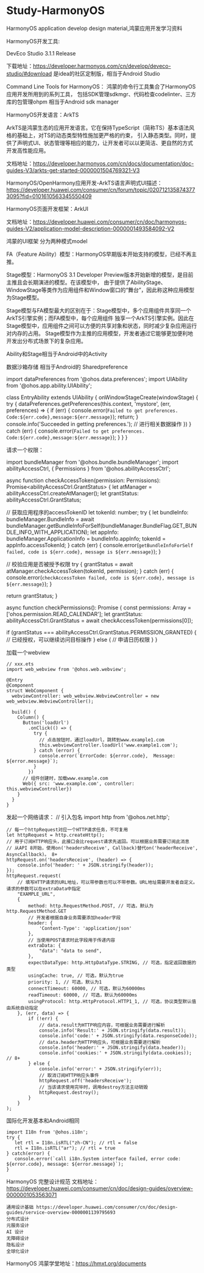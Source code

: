 # Study-HarmonyOS
HarmonyOS application develop design material,鸿蒙应用开发学习资料

HarmonyOS开发工具:

DevEco Studio 3.1.1 Release

下载地址：https://developer.harmonyos.com/cn/develop/deveco-studio/#download
是idea的社区定制版，相当于Android Studio

Command Line Tools for HarmonyOS： 鸿蒙的命令行工具集合了HarmonyOS应用开发所用到的系列工具，
包括SDK管理sdkmgr、代码检查codelinter、三方库的包管理ohpm 相当于Android sdk manager


HarmonyOS开发语言：ArkTS

ArkTS是鸿蒙生态的应用开发语言。它在保持TypeScript（简称TS）基本语法风格的基础上，对TS的动态类型特性施加更严格的约束，
引入静态类型。同时，提供了声明式UI、状态管理等相应的能力，让开发者可以以更简洁、更自然的方式开发高性能应用。

文档地址：https://developer.harmonyos.com/cn/docs/documentation/doc-guides-V3/arkts-get-started-0000001504769321-V3

HarmonyOS/OpenHarmony应用开发-ArkTS语言声明式UI描述：https://developer.huawei.com/consumer/cn/forum/topic/0207121358743773095?fid=0101610563345550409

HarmonyOS页面开发框架：ArkUI

文档地址：https://developer.huawei.com/consumer/cn/doc/harmonyos-guides-V2/application-model-description-0000001493584092-V2

鸿蒙的UI框架 分为两种模式model

FA（Feature Ability）模型：HarmonyOS早期版本开始支持的模型，已经不再主推。

Stage模型：HarmonyOS 3.1 Developer Preview版本开始新增的模型，是目前主推且会长期演进的模型。在该模型中，
由于提供了AbilityStage、WindowStage等类作为应用组件和Window窗口的“舞台”，因此称这种应用模型为Stage模型。

Stage模型与FA模型最大的区别在于：Stage模型中，多个应用组件共享同一个ArkTS引擎实例；而FA模型中，每个应用组件
独享一个ArkTS引擎实例。因此在Stage模型中，应用组件之间可以方便的共享对象和状态，同时减少复杂应用运行对内存的占用。
Stage模型作为主推的应用模型，开发者通过它能够更加便利地开发出分布式场景下的复杂应用。

Ability和Stage相当于Android中的Activity

数据沙箱存储 相当于Android的 Sharedpreference

import dataPreferences from '@ohos.data.preferences';
import UIAbility from '@ohos.app.ability.UIAbility';

class EntryAbility extends UIAbility {
  onWindowStageCreate(windowStage) {
    try {
      dataPreferences.getPreferences(this.context, 'mystore', (err, preferences) => {
        if (err) {
          console.error(`Failed to get preferences. Code:${err.code},message:${err.message}`);
          return;
        }
        console.info('Succeeded in getting preferences.');
        // 进行相关数据操作
      })
    } catch (err) {
      console.error(`Failed to get preferences. Code:${err.code},message:${err.message}`);
    }
  }
}



请求一个权限：

import bundleManager from '@ohos.bundle.bundleManager';
import abilityAccessCtrl, { Permissions } from '@ohos.abilityAccessCtrl';

async function checkAccessToken(permission: Permissions): Promise<abilityAccessCtrl.GrantStatus> {
  let atManager = abilityAccessCtrl.createAtManager();
  let grantStatus: abilityAccessCtrl.GrantStatus;

  // 获取应用程序的accessTokenID
  let tokenId: number;
  try {
    let bundleInfo: bundleManager.BundleInfo = await bundleManager.getBundleInfoForSelf(bundleManager.BundleFlag.GET_BUNDLE_INFO_WITH_APPLICATION);
    let appInfo: bundleManager.ApplicationInfo = bundleInfo.appInfo;
    tokenId = appInfo.accessTokenId;
  } catch (err) {
    console.error(`getBundleInfoForSelf failed, code is ${err.code}, message is ${err.message}`);
  }

  // 校验应用是否被授予权限
  try {
    grantStatus = await atManager.checkAccessToken(tokenId, permission);
  } catch (err) {
    console.error(`checkAccessToken failed, code is ${err.code}, message is ${err.message}`);
  }

  return grantStatus;
}

async function checkPermissions(): Promise<void> {
  const permissions: Array<Permissions> = ['ohos.permission.READ_CALENDAR'];
  let grantStatus: abilityAccessCtrl.GrantStatus = await checkAccessToken(permissions[0]);

  if (grantStatus === abilityAccessCtrl.GrantStatus.PERMISSION_GRANTED) {
    // 已经授权，可以继续访问目标操作
  } else {
    // 申请日历权限
  }
}


加载一个webview

    // xxx.ets
    import web_webview from '@ohos.web.webview';

    @Entry
    @Component
    struct WebComponent {
      webviewController: web_webview.WebviewController = new web_webview.WebviewController();

      build() {
        Column() {
          Button('loadUrl')
            .onClick(() => {
              try {
                // 点击按钮时，通过loadUrl，跳转到www.example1.com
                this.webviewController.loadUrl('www.example1.com');
              } catch (error) {
                console.error(`ErrorCode: ${error.code},  Message: ${error.message}`);
              }
            })
          // 组件创建时，加载www.example.com
          Web({ src: 'www.example.com', controller: this.webviewController})
        }
      }
    }

发起一个网络请求：
    // 引入包名
    import http from '@ohos.net.http';

    // 每一个httpRequest对应一个HTTP请求任务，不可复用
    let httpRequest = http.createHttp();
    // 用于订阅HTTP响应头，此接口会比request请求先返回。可以根据业务需要订阅此消息
    // 从API 8开始，使用on('headersReceive', Callback)替代on('headerReceive', AsyncCallback)。 8+
    httpRequest.on('headersReceive', (header) => {
        console.info('header: ' + JSON.stringify(header));
    });
    httpRequest.request(
        // 填写HTTP请求的URL地址，可以带参数也可以不带参数。URL地址需要开发者自定义。请求的参数可以在extraData中指定
        "EXAMPLE_URL",
        {
            method: http.RequestMethod.POST, // 可选，默认为http.RequestMethod.GET
            // 开发者根据自身业务需要添加header字段
            header: {
                'Content-Type': 'application/json'
            },
            // 当使用POST请求时此字段用于传递内容
            extraData: {
                "data": "data to send",
            },
            expectDataType: http.HttpDataType.STRING, // 可选，指定返回数据的类型
            usingCache: true, // 可选，默认为true
            priority: 1, // 可选，默认为1
            connectTimeout: 60000, // 可选，默认为60000ms
            readTimeout: 60000, // 可选，默认为60000ms
            usingProtocol: http.HttpProtocol.HTTP1_1, // 可选，协议类型默认值由系统自动指定
        }, (err, data) => {
            if (!err) {
                // data.result为HTTP响应内容，可根据业务需要进行解析
                console.info('Result:' + JSON.stringify(data.result));
                console.info('code:' + JSON.stringify(data.responseCode));
                // data.header为HTTP响应头，可根据业务需要进行解析
                console.info('header:' + JSON.stringify(data.header));
                console.info('cookies:' + JSON.stringify(data.cookies)); // 8+
            } else {
                console.info('error:' + JSON.stringify(err));
                // 取消订阅HTTP响应头事件
                httpRequest.off('headersReceive');
                // 当该请求使用完毕时，调用destroy方法主动销毁
                httpRequest.destroy();
            }
        }
    );

 国际化开发基本和Android相同

    import I18n from '@ohos.i18n';
    try {
       let rtl = I18n.isRTL("zh-CN"); // rtl = false
       rtl = I18n.isRTL("ar"); // rtl = true
    } catch(error) {
       console.error(`call i18n.System interface failed, error code: ${error.code}, message: ${error.message}`);
    }

HarmonyOS 完整设计规范 文档地址：https://developer.huawei.com/consumer/cn/doc/design-guides/overview-0000001053563071

    通用设计基础 https://developer.huawei.com/consumer/cn/doc/design-guides/service-overview-0000001139795693
    分布式设计
    元服务设计
    AI 设计
    无障碍设计
    隐私设计
    全球化设计


HarmonyOS 鸿蒙学堂地址：https://hmxt.org/documents


